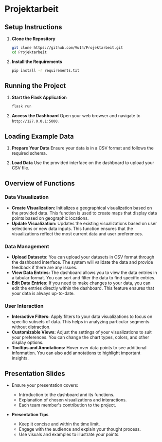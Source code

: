 # Projektarbeit

## Setup Instructions

1. **Clone the Repository**
   ```sh
   git clone https://github.com/Vu14/Projektarbeit.git
   cd Projektarbeit
   ```

2. **Install the Requirements**
   ```sh
   pip install -r requirements.txt
   ```

## Running the Project

1. **Start the Flask Application**
   ```sh
   flask run
   ```

2. **Access the Dashboard**
   Open your web browser and navigate to `http://127.0.0.1:5000`.

## Loading Example Data

1. **Prepare Your Data**
   Ensure your data is in a CSV format and follows the required schema.

2. **Load Data**
   Use the provided interface on the dashboard to upload your CSV file.

## Overview of Functions

### Data Visualization
- **Create Visualization:** Initializes a geographical visualization based on the provided data. This function is used to create maps that display data points based on geographic locations.
- **Update Visualization:** Updates the existing visualizations based on user selections or new data inputs. This function ensures that the visualizations reflect the most current data and user preferences.

### Data Management
- **Upload Datasets:** You can upload your datasets in CSV format through the dashboard interface. The system will validate the data and provide feedback if there are any issues.
- **View Data Entries:** The dashboard allows you to view the data entries in a tabular format. You can sort and filter the data to find specific entries.
- **Edit Data Entries:** If you need to make changes to your data, you can edit the entries directly within the dashboard. This feature ensures that your data is always up-to-date.

### User Interaction
- **Interactive Filters:** Apply filters to your data visualizations to focus on specific subsets of data. This helps in analyzing particular segments without distraction.
- **Customizable Views:** Adjust the settings of your visualizations to suit your preferences. You can change the chart types, colors, and other display options.
- **Tooltips and Annotations:** Hover over data points to see additional information. You can also add annotations to highlight important insights.

## Presentation Slides

- Ensure your presentation covers:
  - Introduction to the dashboard and its functions.
  - Explanation of chosen visualizations and interactions.
  - Each team member's contribution to the project.

- **Presentation Tips**
  - Keep it concise and within the time limit.
  - Engage with the audience and explain your thought process.
  - Use visuals and examples to illustrate your points.
